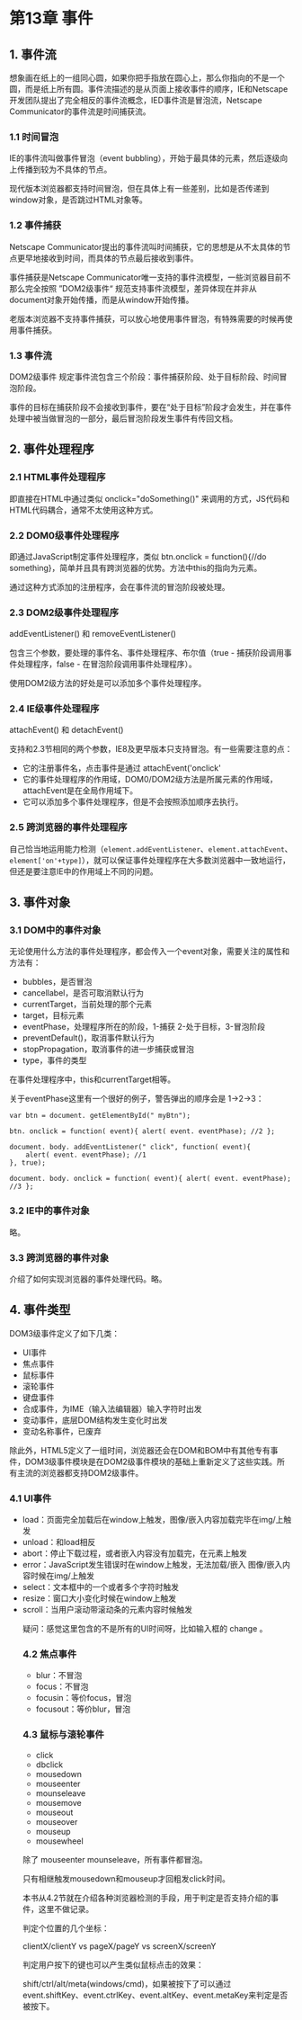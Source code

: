 # 第13章 事件

## 1. 事件流

想象画在纸上的一组同心圆，如果你把手指放在圆心上，那么你指向的不是一个圆，而是纸上所有圆。事件流描述的是从页面上接收事件的顺序，IE和Netscape开发团队提出了完全相反的事件流概念，IED事件流是冒泡流，Netscape Communicator的事件流是时间捕获流。

### 1.1 时间冒泡

IE的事件流叫做事件冒泡（event bubbling），开始于最具体的元素，然后逐级向上传播到较为不具体的节点。

现代版本浏览器都支持时间冒泡，但在具体上有一些差别，比如是否传递到window对象，是否跳过HTML对象等。


### 1.2 事件捕获

Netscape Communicator提出的事件流叫时间捕获，它的思想是从不太具体的节点更早地接收到时间，而具体的节点最后接收到事件。

事件捕获是Netscape Communicator唯一支持的事件流模型，一些浏览器目前不那么完全按照 ”DOM2级事件“ 规范支持事件流模型，差异体现在并非从document对象开始传播，而是从window开始传播。

老版本浏览器不支持事件捕获，可以放心地使用事件冒泡，有特殊需要的时候再使用事件捕获。

### 1.3 事件流

DOM2级事件 规定事件流包含三个阶段：事件捕获阶段、处于目标阶段、时间冒泡阶段。

事件的目标在捕获阶段不会接收到事件，要在“处于目标”阶段才会发生，并在事件处理中被当做冒泡的一部分，最后冒泡阶段发生事件有传回文档。

## 2. 事件处理程序

### 2.1 HTML事件处理程序

即直接在HTML中通过类似 onclick="doSomething()" 来调用的方式，JS代码和HTML代码耦合，通常不太使用这种方式。


### 2.2 DOM0级事件处理程序

即通过JavaScript制定事件处理程序，类似 btn.onclick = function(){//do something}，简单并且具有跨浏览器的优势。方法中this的指向为元素。

通过这种方式添加的注册程序，会在事件流的冒泡阶段被处理。

### 2.3 DOM2级事件处理程序

addEventListener() 和 removeEventListener()

包含三个参数，要处理的事件名、事件处理程序、布尔值（true - 捕获阶段调用事件处理程序，false - 在冒泡阶段调用事件处理程序）。

使用DOM2级方法的好处是可以添加多个事件处理程序。

### 2.4 IE级事件处理程序

attachEvent() 和 detachEvent()

支持和2.3节相同的两个参数，IE8及更早版本只支持冒泡。有一些需要注意的点：

- 它的注册事件名，点击事件是通过 attachEvent('onclick'
- 它的事件处理程序的作用域，DOM0/DOM2级方法是所属元素的作用域，attachEvent是在全局作用域下。
- 它可以添加多个事件处理程序，但是不会按照添加顺序去执行。

### 2.5 跨浏览器的事件处理程序

自己恰当地运用能力检测（`element.addEventListener`、`element.attachEvent`、`element['on'+type]`），就可以保证事件处理程序在大多数浏览器中一致地运行，但还是要注意IE中的作用域上不同的问题。

## 3. 事件对象

### 3.1 DOM中的事件对象

无论使用什么方法的事件处理程序，都会传入一个event对象，需要关注的属性和方法有：

- bubbles，是否冒泡
- cancellabel，是否可取消默认行为
- currentTarget，当前处理的那个元素
- target，目标元素
- eventPhase，处理程序所在的阶段，1-捕获 2-处于目标，3-冒泡阶段
- preventDefault()，取消事件默认行为
- stopPropagation，取消事件的进一步捕获或冒泡
- type，事件的类型


在事件处理程序中，this和currentTarget相等。

关于eventPhase这里有一个很好的例子，警告弹出的顺序会是 1->2->3：

```
var btn = document. getElementById(" myBtn"); 

btn. onclick = function( event){ alert( event. eventPhase); //2 }; 

document. body. addEventListener(" click", function( event){ 
	alert( event. eventPhase); //1 
}, true); 

document. body. onclick = function( event){ alert( event. eventPhase); //3 };
```

### 3.2 IE中的事件对象

略。

### 3.3 跨浏览器的事件对象

介绍了如何实现浏览器的事件处理代码。略。



## 4. 事件类型

DOM3级事件定义了如下几类：

- UI事件
- 焦点事件
- 鼠标事件
- 滚轮事件
- 键盘事件
- 合成事件，为IME（输入法编辑器）输入字符时出发
- 变动事件，底层DOM结构发生变化时出发
- 变动名称事件，已废弃

除此外，HTML5定义了一组时间，浏览器还会在DOM和BOM中有其他专有事件，DOM3级事件模块是在DOM2级事件模块的基础上重新定义了这些实践。所有主流的浏览器都支持DOM2级事件。


### 4.1 UI事件

- load：页面完全加载后在window上触发，图像/嵌入内容加载完毕在img/<object>上触发
- unload：和load相反
- abort：停止下载过程，或者嵌入内容没有加载完，在<object>元素上触发
- error：JavaScript发生错误时在window上触发，无法加载/嵌入 图像/嵌入内容时候在img/<object>上触发
- select：文本框中的一个或者多个字符时触发
- resize：窗口大小变化时候在window上触发
- scroll：当用户滚动带滚动条的元素内容时候触发


疑问：感觉这里包含的不是所有的UI时间呀，比如输入框的 change 。



### 4.2 焦点事件

- blur：不冒泡
- focus：不冒泡
- focusin：等价focus，冒泡
- focusout：等价blur，冒泡



### 4.3 鼠标与滚轮事件

- click
- dbclick
- mousedown
- mouseenter
- mounseleave
- mousemove
- mouseout
- mouseover
- mouseup
- mousewheel

除了 mouseenter mounseleave，所有事件都冒泡。

只有相继触发mousedown和mouseup才回粗发click时间。

本书从4.2节就在介绍各种浏览器检测的手段，用于判定是否支持介绍的事件，这里不做记录。

判定个位置的几个坐标：

clientX/clientY vs pageX/pageY vs screenX/screenY

判定用户按下的键也可以产生类似鼠标点击的效果：

shift/ctrl/alt/meta(windows/cmd)，如果被按下了可以通过 event.shiftKey、event.ctrlKey、event.altKey、event.metaKey来判定是否被按下。























